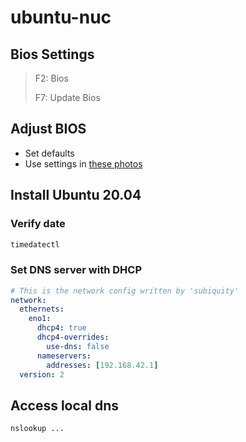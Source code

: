 # ubuntu-nuc

## Bios Settings

> F2: Bios
>
> F7: Update Bios

## Adjust BIOS

- Set defaults
- Use settings in [these photos](https://photos.app.goo.gl/r5pk2wqpugLCyQxM8)

## Install Ubuntu 20.04

### Verify date

```bash
timedatectl
```

### Set DNS server with DHCP

```yaml
# This is the network config written by 'subiquity'
network:
  ethernets:
    eno1:
      dhcp4: true
      dhcp4-overrides:
        use-dns: false
      nameservers:
        addresses: [192.168.42.1]
  version: 2
```

## Access local dns

```bash
nslookup ...
```
